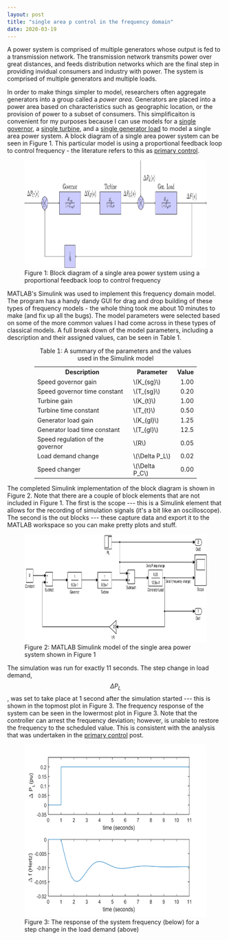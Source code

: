 ```yaml
---
layout: post
title: "single area p control in the frequency domain"
date: 2020-03-19
---
```


A power system is comprised of multiple generators whose output is fed to a transmission network. The transmission network transmits power over great distances, and feeds distribution networks which are the final step in providing invidual consumers and industry with power. The system is comprised of multiple generators and multiple loads.

In order to make things simpler to model, researchers often aggregate generators into a group called a *power area*. Generators are placed into a power area based on characteristics such as geographic location, or the provision of power to a subset of consumers. This simplificaiton is convenient for my purposes because I can use models for a [single governor](https://skreynolds.github.io/blog/2020/03/09/modelling-plant-1), a [single turbine](https://skreynolds.github.io/blog/2020/03/10/modelling-plant-2), and a [single generator load](https://skreynolds.github.io/blog/2020/03/11/modelling-plant-3) to model a single area power system. A block diagram of a single area power system can be seen in Figure 1. This particular model is using a proportional feedback loop to control frequency - the literature refers to this as [primary control](https://skreynolds.github.io/blog/2020/03/12/primary-control).

<figure>
	<img src="/assets/single_area_p_control_model.png" alt="Governor" height="250" class="center">
	<figcaption>Figure 1: Block diagram of a single area power system using a proportional feedback loop to control frequency</figcaption>
</figure>

MATLAB's Simulink was used to implement this frequency domain model. The program has a handy dandy GUI for drag and drop building of these types of frequency models - the whole thing took me about 10 minutes to make (and fix up all the bugs). The model parameters were selected based on some of the more common values I had come across in these types of classical models. A full break down of the model parameters, including a description and their assigned values, can be seen in Table 1. 

<center>
<table style="width: 75%">
	<caption>Table 1: A summary of the parameters and the values used in the Simulink model</caption>
	<tr><th>Description</th>						<th>Parameter</th>			<th style="text-align: center;">Value</th></tr>
	<tr><td>Speed governor gain</td>				<td>\(K_{sg}\)</td>			<td style="text-align: right;">1.00</td></tr>
	<tr><td>Speed governor time constant</td>		<td>\(T_{sg}\)</td>			<td style="text-align: right;">0.20</td></tr>
	<tr><td>Turbine gain</td>						<td>\(K_{t}\)</td>			<td style="text-align: right;">1.00</td></tr>
	<tr><td>Turbine time constant</td>				<td>\(T_{t}\)</td>			<td style="text-align: right;">0.50</td></tr>
	<tr><td>Generator load gain</td>				<td>\(K_{gl}\)</td>			<td style="text-align: right;">1.25</td></tr>
	<tr><td>Generator load time constant</td>		<td>\(T_{gl}\)</td>			<td style="text-align: right;">12.5</td></tr>
	<tr><td>Speed regulation of the governor</td>	<td>\(R\)</td>				<td style="text-align: right;">0.05</td></tr>
	<tr><td>Load demand change</td>					<td>\(\Delta P_L\)</td>		<td style="text-align: right;">0.02</td></tr>
	<tr><td>Speed changer</td>						<td>\(\Delta P_C\)</td>		<td style="text-align: right;">0.00</td></tr>
</table>
</center>

The completed Simulink implementation of the block diagram is shown in Figure 2. Note that there are a couple of block elements that are not included in Figure 1. The first is the scope --- this is a Simulink element that allows for the recording of simulation signals (it's a bit like an oscilloscope). The second is the out blocks --- these capture data and export it to the MATLAB workspace so you can make pretty plots and stuff.

<figure>
	<img src="/assets/single_area_model_P_control.svg" alt="Governor" height="250" class="center">
	<figcaption>Figure 2: MATLAB Simulink model of the single area power system shown in Figure 1</figcaption>
</figure>

The simulation was run for exactly 11 seconds. The step change in load demand, $$\Delta P_L$$, was set to take place at 1 second after the simulation started --- this is shown in the topmost plot in Figure 3. The frequency response of the system can be seen in the lowermost plot in Figure 3. Note that the controller can arrest the frequency deviation; however, is unable to restore the frequency to the scheduled value. This is consistent with the analysis that was undertaken in the [primary control](https://skreynolds.github.io/blog/2020/03/12/primary-control) post.

<figure>
	<img src="/assets/single_area_p_control_plot.svg" alt="Governor" height="400" class="center">
	<figcaption>Figure 3: The response of the system frequency (below) for a step change in the load demand (above)</figcaption>
</figure>